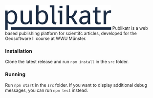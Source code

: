 ![publikatr](/docs/visual/logo.png?raw=true)
Publikatr is a web based publishing platform for scientifc articles, developed for the Geosoftware II course at WWU Münster.

### Installation

Clone the latest release and run `npm install` in the `src` folder.

### Running

Run `npm start` in the `src` folder. If you want to display additional debug messages, you can run `npm test` instead.
